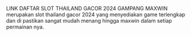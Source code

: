 LINK DAFTAR SLOT THAILAND GACOR 2024 GAMPANG MAXWIN
merupakan slot thailand gacor 2024 yang menyediakan game terlengkap dan di pastikan sangat mudah menang hingga maxwin dalam setiap permainan nya.
